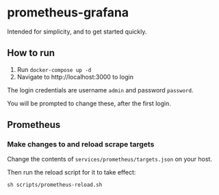 # prometheus-grafana

Intended for simplicity, and to get started quickly.

## How to run

1. Run `docker-compose up -d`
2. Navigate to http://localhost:3000 to login

The login credentials are username `admin` and password `password`. 

You will be prompted to change these, after the first login.

## Prometheus

### Make changes to and reload scrape targets
Change the contents of `services/prometheus/targets.json` on your host. 

Then run the reload script for it to take effect:
```
sh scripts/prometheus-reload.sh
```